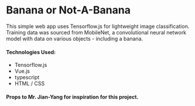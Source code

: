 # Banana or Not-A-Banana

This simple web app uses Tensorflow.js for lightweight image classification. Training data was sourced from MobileNet, a convolutional neural network model with data on various objects - including a banana.

#### Technologies Used:
 - Tensorflow.js
 - Vue.js
 - typescript
 - HTML / CSS
 

#### Props to Mr. Jian-Yang for inspiration for this project. 